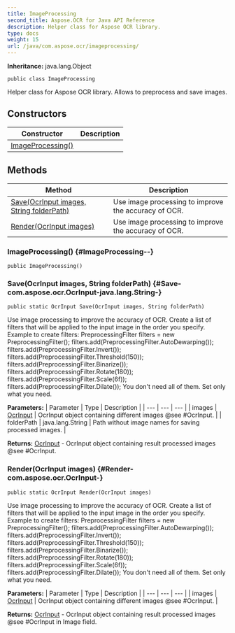 ```yaml
---
title: ImageProcessing
second_title: Aspose.OCR for Java API Reference
description: Helper class for Aspose OCR library.
type: docs
weight: 15
url: /java/com.aspose.ocr/imageprocessing/
---
```


**Inheritance:**
java.lang.Object
```
public class ImageProcessing
```

Helper class for Aspose OCR library. Allows to preprocess and save images.
## Constructors

| Constructor | Description |
| --- | --- |
| [ImageProcessing()](#ImageProcessing--) |  |
## Methods

| Method | Description |
| --- | --- |
| [Save(OcrInput images, String folderPath)](#Save-com.aspose.ocr.OcrInput-java.lang.String-) | Use image processing to improve the accuracy of OCR. |
| [Render(OcrInput images)](#Render-com.aspose.ocr.OcrInput-) | Use image processing to improve the accuracy of OCR. |
### ImageProcessing() {#ImageProcessing--}
```
public ImageProcessing()
```


### Save(OcrInput images, String folderPath) {#Save-com.aspose.ocr.OcrInput-java.lang.String-}
```
public static OcrInput Save(OcrInput images, String folderPath)
```


Use image processing to improve the accuracy of OCR. Create a list of filters that will be applied to the input image in the order you specify. Example to create filters: PreprocessingFilter filters = new PreprocessingFilter(); filters.add(PreprocessingFilter.AutoDewarping()); filters.add(PreprocessingFilter.Invert()); filters.add(PreprocessingFilter.Threshold(150)); filters.add(PreprocessingFilter.Binarize()); filters.add(PreprocessingFilter.Rotate(180)); filters.add(PreprocessingFilter.Scale(6f)); filters.add(PreprocessingFilter.Dilate()); You don't need all of them. Set only what you need.

**Parameters:**
| Parameter | Type | Description |
| --- | --- | --- |
| images | [OcrInput](../../com.aspose.ocr/ocrinput) | OcrInput object containing different images @see \#OcrInput. |
| folderPath | java.lang.String | Path without image names for saving processed images. |

**Returns:**
[OcrInput](../../com.aspose.ocr/ocrinput) - OcrInput object containing result processed images @see \#OcrInput.
### Render(OcrInput images) {#Render-com.aspose.ocr.OcrInput-}
```
public static OcrInput Render(OcrInput images)
```


Use image processing to improve the accuracy of OCR. Create a list of filters that will be applied to the input image in the order you specify. Example to create filters: PreprocessingFilter filters = new PreprocessingFilter(); filters.add(PreprocessingFilter.AutoDewarping()); filters.add(PreprocessingFilter.Invert()); filters.add(PreprocessingFilter.Threshold(150)); filters.add(PreprocessingFilter.Binarize()); filters.add(PreprocessingFilter.Rotate(180)); filters.add(PreprocessingFilter.Scale(6f)); filters.add(PreprocessingFilter.Dilate()); You don't need all of them. Set only what you need.

**Parameters:**
| Parameter | Type | Description |
| --- | --- | --- |
| images | [OcrInput](../../com.aspose.ocr/ocrinput) | OcrInput object containing different images @see \#OcrInput. |

**Returns:**
[OcrInput](../../com.aspose.ocr/ocrinput) - OcrInput object containing result processed images @see \#OcrInput in Image field.

